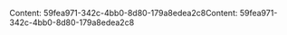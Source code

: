 <span data-ttu-id="ee446-101">Content: 59fea971-342c-4bb0-8d80-179a8edea2c8</span><span class="sxs-lookup"><span data-stu-id="ee446-101">Content: 59fea971-342c-4bb0-8d80-179a8edea2c8</span></span>